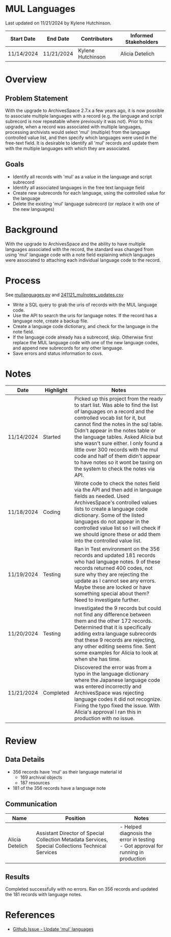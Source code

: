 # MUL Languages
Last updated on 11/21/2024 by Kylene Hutchinson.

| Start Date | End Date | Contributors | Informed Stakeholders |
| ---------- | -------- | ------------ | --------------------- |
|     11/14/2024       | 11/21/2024         | Kylene Hutchinson           | Alicia Detelich                      |

# Overview
## Problem Statement
With the upgrade to ArchivesSpace 2.7.x a few years ago, it is now possible to associate multiple languages with a record (e.g. the language and script subrecord is now repeatable where previously it was not). Prior to this upgrade, when a record was associated with multiple languages, processing archivists would select 'mul' (multiple) from the language controlled value list, and then specify which languages were used in the free-text field. It is desirable to identify all 'mul' records and update them with the multiple languages with which they are associated.
## Goals
- Identify all records with 'mul' as a value in the language and script subrecord
- Identify all associated languages in the free text language field
- Create new subrecords for each language, using the controlled value for the language
- Delete the existing 'mul' language subrecord (or replace it with one of the new languages)
# Background
With the upgrade to ArchivesSpace and the ability to have multiple languages associated with the record, the standard was changed from using 'mul' language code with a note field explaining which languages were associated to attaching each individual language code to the record.


# Process
See [mullanguages.py](mullanguages.py) and [241121_mulnotes_updates.csv](241121_mulnotes_updates.csv)
- Write a SQL query to grab the uris of records with the MUL language code.
- Use the API to search the uris for language notes. If the record has a language note, create a backup file.
- Create a language code dictionary, and check for the language in the note field.
- If the language code already has a subrecord, skip. Otherwise first replace the MUL language code with one of the new language codes, and append new subrecords for any other language.
- Save errors and status information to csvs.

# Notes

| Date       | Highlight | Notes                                                                                                                                                                                                                                                                                                                                                                                                                                                            |
| ---------- | --------- | ---------------------------------------------------------------------------------------------------------------------------------------------------------------------------------------------------------------------------------------------------------------------------------------------------------------------------------------------------------------------------------------------------------------------------------------------------------------- |
| 11/14/2024 | Started   | Picked up this project from the ready to start list. Was able to find the list of languages on a record and the controlled vocab list for it, but cannot find the notes in the sql table. Didn't appear in the notes table or the language tables. Asked Alicia but she wasn't sure either. I only found a little over 300 records with the mul code and half of them didn't appear to have notes so it wont be taxing on the system to check the notes via API. |
| 11/18/2024 | Coding    | Wrote code to check the notes field via the API and then add in language fields as needed. Used ArchivesSpace's controlled values lists to create a language code dictionary. Some of the listed languages do not appear in the controlled value list so I will check if we should ignore these or add them into the controlled value list.                                                                                                                      |
| 11/19/2024 | Testing   | Ran in Test environment on the 356 records and updated 181 records who had language notes. 9 of these records returned 400 codes, not sure why they are rejecting the update as I cannot see any errors. Maybe these are locked or have something special about them? Need to investigate further.                                                                                                                                                               |
| 11/20/2024 | Testing   | Investigated the 9 records but could not find any difference between them and the other 172 records. Determined that it is specifically adding extra language subrecords that these 9 records are rejecting, any other editing seems fine. Sent some examples for Alicia to look at when she has time.                                                                                                                                                           |
| 11/21/2024 | Completed | Discovered the error was from a typo in the language dictionary where the Japanese language code was entered incorrectly and ArchivesSpace was rejecting language codes it did not recognize. Fixing the typo fixed the issue. With Alicia's approval I ran this in production with no issue. |

# Review

## Data Details
- 356 records have 'mul' as their language material id
	- 169 archival objects
	- 187 resources
- 181 of the 356 records have a language note
## Communication
| Name | Position | Notes |
| ---- | -------- | ----- |
| Alicia Detelich  | Assistant Director of Special Collection Metadata Services, Special Collections Technical Services | - Helped diagnosis the error in testing <br> - Got approval for running in production |
## Results
Completed successfully with no errors. Ran on 356 records and updated the 181 records with language notes.

# References

- [Github Issue - Update 'mul' languages ](https://github.com/orgs/Yale-DMAC/projects/1?pane=issue&itemId=20786181)
